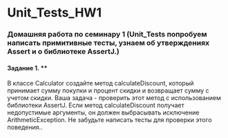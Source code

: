 # Unit_Tests_HW1
### Домашняя работа по семинару 1 (Unit_Tests попробуем написать примитивные тесты, узнаем об утверждениях Assert и о библиотеке AssertJ.)
#### Задание 1. ** 
В классе Calculator создайте метод calculateDiscount, который принимает сумму покупки и процент скидки и возвращает сумму с учетом скидки. 
Ваша задача - проверить этот метод с использованием библиотеки AssertJ. 
Если метод calculateDiscount получает недопустимые аргументы, он должен выбрасывать исключение ArithmeticException. 
Не забудьте написать тесты для проверки этого поведения..

